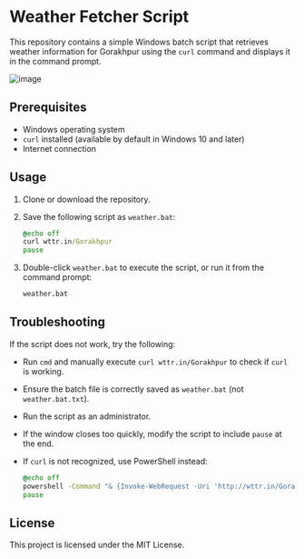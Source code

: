 # Weather Fetcher Script

This repository contains a simple Windows batch script that retrieves weather information for Gorakhpur using the `curl` command and displays it in the command prompt.

![image](https://github.com/user-attachments/assets/3472308b-021f-460a-b49b-adc40487cc33)


## Prerequisites

- Windows operating system
- `curl` installed (available by default in Windows 10 and later)
- Internet connection

## Usage

1. Clone or download the repository.
2. Save the following script as `weather.bat`:

   ```bat
   @echo off
   curl wttr.in/Gorakhpur
   pause
   ```

3. Double-click `weather.bat` to execute the script, or run it from the command prompt:

   ```cmd
   weather.bat
   ```

## Troubleshooting

If the script does not work, try the following:

- Run `cmd` and manually execute `curl wttr.in/Gorakhpur` to check if `curl` is working.
- Ensure the batch file is correctly saved as `weather.bat` (not `weather.bat.txt`).
- Run the script as an administrator.
- If the window closes too quickly, modify the script to include `pause` at the end.
- If `curl` is not recognized, use PowerShell instead:

   ```bat
   @echo off
   powershell -Command "& {Invoke-WebRequest -Uri 'http://wttr.in/Gorakhpur?format=3' -UseBasicParsing}"
   pause
   ```

## License

This project is licensed under the MIT License.

